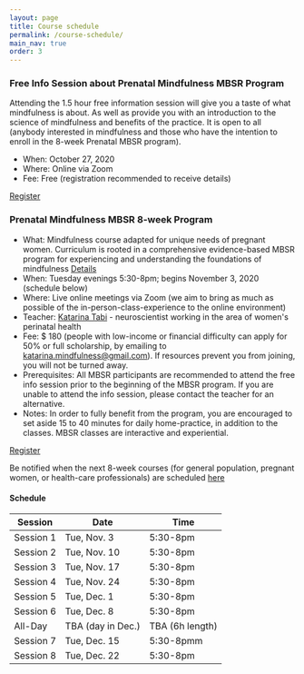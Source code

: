 ```yaml
---
layout: page
title: Course schedule
permalink: /course-schedule/
main_nav: true
order: 3
---
```




### Free Info Session about Prenatal Mindfulness MBSR Program
Attending the 1.5 hour free information session will give you a taste of what mindfulness is about. As well as provide you with an introduction to the science of mindfulness and benefits of the practice. It is open to all (anybody interested in mindfulness and those who have the intention to enroll in the 8-week Prenatal MBSR program).

- When: October 27, 2020
- Where: Online via Zoom
- Fee: Free (registration recommended to receive details)

[Register](/register/)



### Prenatal Mindfulness MBSR 8-week Program
- What: Mindfulness course adapted for unique needs of pregnant women. Curriculum is rooted in a comprehensive evidence-based MBSR program for experiencing and understanding the foundations of mindfulness [Details](/mbsr/)
- When: Tuesday evenings 5:30-8pm; begins November 3, 2020 (schedule below)
- Where: Live online meetings via Zoom (we aim to bring as much as possible of the in-person-class-experience to the online environment)
- Teacher: [Katarina Tabi](/about/) - neuroscientist working in the area of women's perinatal health
- Fee: $ 180 (people with low-income or financial difficulty can apply for 50% or full scholarship, by emailing to katarina.mindfulness@gmail.com). If resources prevent you from joining, you will not be turned away. 
- Prerequisites: All MBSR participants are recommended to attend the free info session prior to the beginning of the MBSR program. If you are unable to attend the info session, please contact the teacher for an alternative.
- Notes: In order to fully benefit from the program, you are encouraged to set aside 15 to 40 minutes for daily home-practice, in addition to the classes. MBSR classes are interactive and experiential. 

[Register](/register-8week-mbsr/)

Be notified when the next 8-week courses (for general population, pregnant women, or health-care professionals) are scheduled [here](/notify/)

#### Schedule

| Session   | Date         | Time     |
|-----------|--------------|----------|
| Session 1 | Tue, Nov. 3 | 5:30-8pm |
| Session 2 | Tue, Nov. 10  | 5:30-8pm |
| Session 3 | Tue, Nov. 17 | 5:30-8pm |
| Session 4 | Tue, Nov. 24 | 5:30-8pm |
| Session 5 | Tue, Dec. 1 | 5:30-8pm |
| Session 6 | Tue, Dec. 8  | 5:30-8pm |
| All-Day | TBA (day in Dec.) | TBA (6h length) |
| Session 7 | Tue, Dec. 15 | 5:30-8pmm |
| Session 8 | Tue, Dec. 22 | 5:30-8pm |

